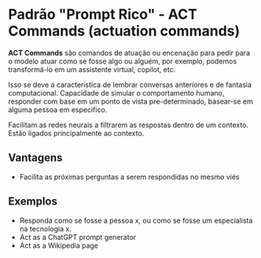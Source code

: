 # Padrão "Prompt Rico" - ACT Commands (actuation commands)

**ACT Commands** são comandos de atuação ou encenação para pedir para o modelo atuar como se fosse algo ou alguém, por exemplo, podemos transformá-lo em um assistente virtual, copilot, etc.

Isso se deve a caracteristica de lembrar conversas anteriores e de fantasia computacional.
Capacidade de simular o comportamento humano, responder com base em um ponto de vista pre-determinado, basear-se em alguma pessoa em especifico.

Facilitam as redes neurais a filtrarem as respostas dentro de um contexto.
Estão ligados principalmente ao contexto.

## Vantagens
  
- Facilita as próximas perguntas a serem respondidas no mesmo viés

## Exemplos

- Responda como se fosse a pessoa x, ou como se fosse um especialista na tecnologia x.
- Act as a ChatGPT prompt generator
- Act as a Wikipedia page
